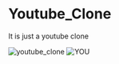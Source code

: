 # Youtube_Clone
It is just a youtube clone

![youtube_clone](https://user-images.githubusercontent.com/60876387/88201786-86969480-cc65-11ea-9544-13e6c15333aa.png)
![YOU](https://user-images.githubusercontent.com/60876387/88201790-88605800-cc65-11ea-8a1e-524d9ab24987.PNG)

